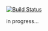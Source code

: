 [![Build Status](https://travis-ci.org/alexandrnikitin/bloom-filter-scala.svg?branch=master)](https://travis-ci.org/alexandrnikitin/bloom-filter-scala)

in progress...
